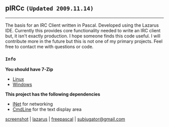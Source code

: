 ## pIRCc `(Updated 2009.11.14)` ##

---

The basis for an IRC Client written in Pascal.  Developed using the Lazarus IDE.  Currently this provides core functionality needed to write an IRC client but, it isn't exactly production.  I hope someone finds this code useful.  I will contribute more in the future but this is not one of my primary projects.  Feel free to contact me with questions or code.


### `Info` ###

**You should have 7-Zip**
  * [Linux](http://sourceforge.net/projects/p7zip/)
  * [Windows](http://www.7-zip.org/)

**This project has the following dependencies**
  * [lNet](http://wiki.lazarus.freepascal.org/lNet) for networking
  * [CmdLine](http://wiki.lazarus.freepascal.org/CmdLine) for the text display area


[screenshot](http://dl.dropbox.com/u/943462/ScreenShot/20091114-pIRCc.png)  |  [lazarus](http://lazarus.freepascal.org/)  |  [freepascal](http://www.freepascal.org/)  |  [subjugator@gmail.com](mailto:subjugator@gmail.com)